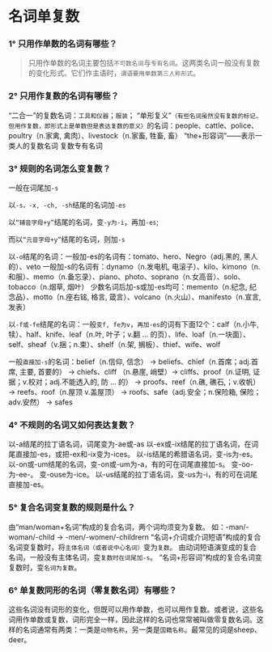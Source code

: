 # 名词单复数

### 1° 只用作单数的名词有哪些？

> 只用作单数的名词主要包括`不可数名词`与`专有名词`。这两类名词一般没有复数的变化形式。它们作主语时，`谓语要用单数第三人称形式`。

### 2° 只用作复数的名词有哪些？

 “二合一”的复数名词：`工具和仪器`；`服装`；
“单形复义”`（有些名词虽然没有复数的标记，但用作复数，即形式上是单数但是表达复数的意义）`的名词：people、cattle、police、poultry（n.家禽, 禽肉）、livestock（n.家畜, 牲畜, 畜）
“the+形容词”——表示一类人的复数名词
复数专有名词

### 3° 规则的名词怎么变复数？

一般在词尾加`-s`

以`-s，-x, -ch, -sh`结尾的名词加`-es`

以`“辅音字母+y”`结尾的名词，变`-y为-i`，再加`-es`;

而以`“元音字母+y”`结尾的名词，则加`-s`

以`-o`结尾的名词：一般加-es的名词有：tomato、hero、Negro（adj.黑的, 黑人的）、veto
                                一般加-s的名词有：dynamo（n.发电机, 电滚子）、kilo、kimono（n.和服）、memo（n.备忘录）、piano、photo、soprano（n.女高音）、solo、tobacco（n.烟草, 烟叶）
                              少数名词后加-s或加-es均可：memento（n.纪念, 纪念品）、motto（n.座右铭, 格言, 箴言）、volcano（n.火山）、manifesto（n.宣言, 发表）

以`-f或-fe`结尾的名词：一般`变f, fe为v`，`再加-es`的词有下面12个：calf（n.小牛, 犊）、half、knife、leaf（n.叶, 叶子；v.翻 ... 的页）、life、loaf（n.一块面）、self、sheaf（v.捆；n.束）、shelf（n.架, 搁板）、thief、wife、wolf

一般`直接加-s`的名词：belief（n.信仰, 信念） -> beliefs、chief（n.首席；adj.首席, 主要, 首要的） -> chiefs、cliff （n.悬崖, 峭壁）-> cliffs、proof（n.证明, 证据；v.校对；adj.不能透入的, 防 ... 的） -> proofs、reef（n.礁, 礁石,；v.收帆） -> reefs、roof（n.屋顶 v.盖屋顶） -> roofs、safe（adj.安全；n.保险箱, 保险；adv.安然） -> safes

### 4° 不规则的名词又如何表达复数？

以-a结尾的拉丁语名词，词尾变为-ae或-as
以-ex或-ix结尾的拉丁语名词，在词尾直接加-es，或把-ex和-ix变为-ices。
以-is结尾的希腊语名词，变-is为-es。
以-on或-um结尾的名词，变-on或-um为-a，有的可在词尾直接加-s。
变-oo-为-ee-。
变-ouse为-ice。
以-us结尾的拉丁语名词，变-us为-i，有的可在词尾直接加-es。

### 5° 复合名词变复数的规则是什么？

由“man/woman+名词”构成的复合名词，两个词均须变为复数。
如：-man/-woman/-child -> -men/-women/-childrern
“名词+介词或介词短语”构成的复合名词变复数时，将`主体名词（或者说中心名词）`变为`复数`。
由动词短语演变成的复合名词，一般没有主体名词，变`复数时在词尾加-s`。
“名词+形容词”构成的复合名词变复数时，变`名词为复数`。

### 6° 单复数同形的名词（零复数名词）有哪些？

这些名词没有词形的变化，但既可以用作单数，也可以用作复数。或者说，这些名词用作单数或复数，词形完全一样，因此这样的名词也常常被叫做零复数名词。这样的名词通常有两类：一类是`动物名称`，另一类是`国籍名称`。最常见的词是sheep、deer。